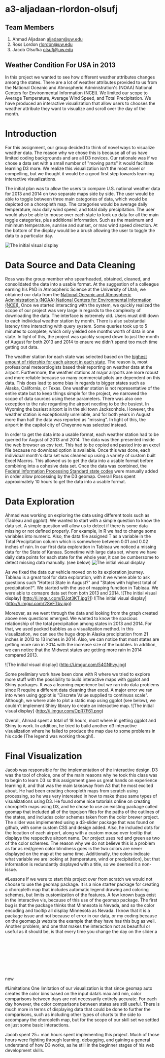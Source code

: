 a3-aljadaan-rlordon-olsufj
===============

## Team Members

1. Ahmad Aljadaan aljadaan@uw.edu
2. Ross Lordon rlordon@uw.edu
3. Jacob Olsufka olsufj@uw.edu

## Weather Condition For USA in 2013
In this project we wanted to see how different weather attributes changes among the states. There are a lot of weather attributes provided to us from the National Oceanic and Atmospheric Administration's (NOAA) National Centers for Environmental Information (NCEI). We limited our scope to Average Temperature, Average Wind Speed, and Total Precipitation. We have produced an interactive visualization that allow users to chooses the weather attribute they want to visualize and scroll over the day of the month.

# Introduction
For this assignment, our group decided to think of novel ways to visualize weather data. The reason why we chose this is because all of us have limited coding backgrounds and are all D3 novices. Our rationale was if we chose a data set with a small number of "moving parts" it would facilitate learning D3 more. We realize this visualization isn't the most novel or compelling, but we thought it would be a good first step towards learning interactive visualizations.

The initial plan was to allow the users to compare U.S. national weather data for 2013 and 2014 on two separate maps side by side. The user would be able to toggle between three main categories of data, which would be depicted on a choropleth map. The categories would be average daily temperature, max daily wind speed, and total daily precipitation. The user would also be able to mouse over each state to look up data for all the main toggle categories, plus additional information. Such as the maximum and minimum temperature, sunrise and sunset, or max wind speed direction. At the bottom of the display would be a brush allowing the user to toggle the data to a particular day.

![The initial visual display](http://i.imgur.com/oy6KrhN.jpg)

# Data Source and Data Cleaning
Ross was the group member who spearheaded, obtained, cleaned, and consolidated the data into a usable format. At the suggestion of a colleague earning his PhD in Atmospheric Science at the University of Utah, we obtained our data from the [National Oceanic and Atmospheric Administration's (NOAA) National Centers for Environmental Information (NCEI).](https://www.ncdc.noaa.gov/) Once we started interacting with the system, we quickly realized the scope of our project was very large in regards to the complexity of downloading the data. The interface is extremely old. Users must drill down to each individual weather station by month. There is also substantial latency time interacting with query system. Some queries took up to 5 minutes to complete, which only yielded one months worth of data in one state. In light of this, the project was quickly scoped down to just the month of August for both 2013 and 2014 to ensure we didn't spend too much time getting out data. 

The weather station for each state was selected based on the [highest amount of ridership for each airport in each state](https://en.wikipedia.org/wiki/List_of_airports_in_the_United_States). The reason is, most professional meteorologists based their reporting on weather data at the airport. Furthermore, the weather stations at major airports are more robust and more reliable because so many commercial pilots are dependent on this data. This does lead to some bias in regards to bigger states such as Alaska, California, or Texas. One weather station is not representative of the entire state but to keep things simple for the project, we narrowed the scope of data sources using these parameters. There was also one exception to the rule regarding the airport needing to be the busiest. In Wyoming the busiest airport is in the ski town Jacksonhole. However, the weather station is exceptionally unreliable, and for both years in August more than half the data was reported as "missing". In light of this, the airport in the capitol city of Cheyenne was selected instead. 

In order to get the data into a usable format, each weather station had to be queried for August of 2013 and 2014. The data was then presented inside the web browser as csv text. This had to be copied and pasted into an excel file because no download option is available. Once this was done, each individual month's data set was cleaned up using a variety of custom built Excel Macros. This allowed us to get the data into a usable format before combining into a cohesive data set. Once the data was combined, the [Federal Information Processing Standard state codes](https://en.wikipedia.org/wiki/Federal_Information_Processing_Standard_state_code) were manually added in order allow processing by the D3 geomap. Overall Ross spent approximately 10 hours to get the data into a usable format. 

# Data Exploration
Ahmad was working on exploring the data using different tools such as (Tableau and ggplot). We wanted to start with a simple question to know the data set. A simple question will allow us to detect if there is some data missing or not defined properly. For example, in R we had to change some variables into numeric. Also, the data file assigned T as a variable in the Total Precipitation column which is somewhere between 0.01 and 0.02 inches of rain. In our first data exploration in Tableau we noticed a missing data for the State of Kansas. Sometime with large data set, where we have daily data points for each state for the whole year, it can be cumbersome to detect missing data manually. (see below)
![The initial visual display](http://i.imgur.com/4XGgBM0.png?1)

As we fixed the data our vehicle moved on to its exploration journey. Tableau is a great tool for data exploration, with it we where able to ask questions such "Hottest State in August?" and "States with highest total of precipitation?". We started with the use of mapping function in Tableau. We were able to comapre data set from both 2013 and 2014.
![The initial visual display] (http://i.imgur.com/EUqt3KT.jpg?1)
![The initial visual display] (http://i.imgur.com/2SeFTbv.jpg)

Moreover, as we went through the data and looking from the graph created above new questions emerged. We wanted to know the spacious relationship of the total precipitation among states in 2013 and 2014. For that, we used packed bubbles as a visualization method. In this visualization, we can see the huge drop in Alaska precipitation from 21 inches in 2013 to 13 inches in 2014. Also, we can notice that most states are getting more rain in 2014 with the increase size of the bubbles. In addition, we can notice that the Midwest states are getting more rain in 2014 compared 2013. 

![The initial visual display] (http://i.imgur.com/54GNhvy.jpg)

Some prelimiary work have been done with R where we tried to explore more stuff with the possibility to build interactive maps with ggplot and Shiny packages. It was a learning experience but we ran into data problems since R require a different data cleaning than excel. A major error we ran into when using ggplot is "Discrete Value supplied to continuos scale". Although, we where able to plot a static map using ggplot (see below), we couldn't implement Shiny library to create an interactive map. 
![The initial visual display] (http://i.imgur.com/OpR7F61.png)

Overall, Ahmad spent a total of 18 hours, most where in getting ggplot and Shiny to work. In addition, he tried to build another d3 interactive visualization where he failed to produce the map due to some problems in his code (The legend was working though!).

# Final Visualization
Jacob was responsible for the implementation of the interactive design. D3 was the tool of choice, one of the main reasons why he took this class was to begin to learn D3 so this assignment gave us great hands on experience learning it, and that was the main takeaway from A3 that he most excited about. He had been creating choropleth maps from scratch using processing, so he was very interested in how to make these same types of visualizations using D3.
He found some nice tutorials online on creating choropleth maps using D3, and he chose to use an existing package called geomap that included all of the topojson files for the paths of the outlines of the states, and includes color schemes taken from the color brewer project. The slider was implemented using a d3-slider package that was found on github, with some custom CSS and design added. Also, he included dots for the location of each airport, along with a custom mouse over tooltip that displays the respective airport name. 
Our project uses red and green as two of the color schemes. The reason why we do not believe this is a problem as far as red/green color blindness goes is the two colors are never displayed on the map at the same time. Additionally, the colors indicate what variable we are looking at (temperature, wind or precipitation), but that information is redundantly displayed with a title, so we deemed it a non-issue.

#Lessons
If we were to start this project over from scratch we would not choose to use the geomap package. It is a nice starter package for creating a choropleth map that includes automatic legend drawing and coloring schemes, but limits customization of the features. A few known bugs exist in the interactive vis, because of this use of the geomap package. The first bug is that the package thinks that Minnesota is Nevada, and so the color encoding and tooltip all display Minnesota as Nevada. I know that it is a package issue and not because of error in our data, or my coding because on the geomap.js website the example that they have has this bug as well. Another problem, and one that makes the interaction not as beautiful or useful as it should be, is that every time you change the day on the slider a new <svg> is created to display the resulting map so there is this annoying flashing effect. When you drag the slider this flashing takes away from the ability to perceive changes in the map. In the geomap package, you call the map to be drawn through a map.draw command, and digging into the geomap.js we discovered that every time the draw command is called it appends a new svg to the DOM. Clearly this package was not created to be redrawn in an interactive way like we are doing, and if I would have realized this earlier I would have been able to switch my efforts to a new strategy. I was unable to implement the two different maps for each year strategy that we had initially intended for, again because the geomap implementation did not allow for this. A final bug is that when you click on portion of the map to zoom, the airport dots do not zoom with them. All in all, the next step for me in my learning process will be to create something like this without the help of geomap.

#Limitations
One limitation of our visualization is that since geomap auto creates the color bins based on the input data’s max and min, color comparisons between days are not necessarily entirely accurate. For each day however, the color comparisons between states are still useful. There is much more in terms of displaying data that could be done to further the comparisons, such as including other types of charts to the side to accompany the choropleth map, but for the scope of our skill set we settled on just some basic interactions. 
 
Jacob spent 25+ man hours spent implementing this project. Much of those hours were fighting through learning, debugging, and gaining a general understand of how D3 works, as he still in the beginner stages of his web development skills. 
